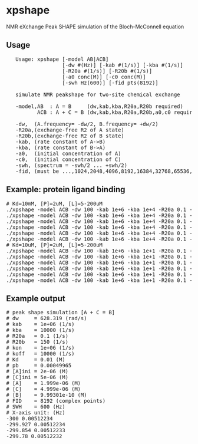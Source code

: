 # xpshape
NMR eXchange Peak SHAPE simulation of the Bloch-McConnell equation

## Usage
<pre>
   Usage: xpshape [-model AB|ACB]
                  [-dw #(Hz)] [-kab #(1/s)] [-kba #(1/s)]
                  [-R20a #(1/s)] [-R20b #(1/s)]
                  [-a0 conc(M)] [-c0 conc(M)]
                  [-swh Hz(600)] [-fid pts(8192)]

   simulate NMR peakshape for two-site chemical exchange

   -model,AB  : A = B     (dw,kab,kba,R20a,R20b required)
          ACB : A + C = B (dw,kab,kba,R20a,R20b,a0,c0 required)

   -dw,  (A.frequency= -dw/2, B.frequency= +dw/2)
   -R20a,(exchange-free R2 of A state)
   -R20b,(exchange-free R2 of B state)
   -kab, (rate constant of A->B)
   -kba, (rate constant of B->A)
   -a0,  (initial concentration of A)
   -c0,  (initial concentration of C)
   -swh, (spectrum = -swh/2 ... +swh/2)
   -fid, (must be ...,1024,2048,4096,8192,16384,32768,65536,..)
</pre>

## Example: protein ligand binding
<pre>
# Kd=10mM, [P]=2uM, [L]=5-200uM
./xpshape -model ACB -dw 100 -kab 1e+6 -kba 1e+4 -R20a 0.1 -R20b 150 -a0 2e-6 -c0 5e-6 > tins.Kd.10mM.dat
./xpshape -model ACB -dw 100 -kab 1e+6 -kba 1e+4 -R20a 0.1 -R20b 150 -a0 2e-6 -c0 10e-6 >> tins.Kd.10mM.dat
./xpshape -model ACB -dw 100 -kab 1e+6 -kba 1e+4 -R20a 0.1 -R20b 150 -a0 2e-6 -c0 20e-6 >> tins.Kd.10mM.dat
./xpshape -model ACB -dw 100 -kab 1e+6 -kba 1e+4 -R20a 0.1 -R20b 150 -a0 2e-6 -c0 50e-6 >> tins.Kd.10mM.dat
./xpshape -model ACB -dw 100 -kab 1e+6 -kba 1e+4 -R20a 0.1 -R20b 150 -a0 2e-6 -c0 100e-6 >> tins.Kd.10mM.dat
./xpshape -model ACB -dw 100 -kab 1e+6 -kba 1e+4 -R20a 0.1 -R20b 150 -a0 2e-6 -c0 200e-6 >> tins.Kd.10mM.dat
# Kd=10uM, [P]=2uM, [L]=5-200uM
./xpshape -model ACB -dw 100 -kab 1e+6 -kba 1e+1 -R20a 0.1 -R20b 150 -a0 2e-6 -c0 5e-6   >  tins.Kd.10uM.dat
./xpshape -model ACB -dw 100 -kab 1e+6 -kba 1e+1 -R20a 0.1 -R20b 150 -a0 2e-6 -c0 10e-6  >> tins.Kd.10uM.dat
./xpshape -model ACB -dw 100 -kab 1e+6 -kba 1e+1 -R20a 0.1 -R20b 150 -a0 2e-6 -c0 20e-6  >> tins.Kd.10uM.dat
./xpshape -model ACB -dw 100 -kab 1e+6 -kba 1e+1 -R20a 0.1 -R20b 150 -a0 2e-6 -c0 50e-6  >> tins.Kd.10uM.dat
./xpshape -model ACB -dw 100 -kab 1e+6 -kba 1e+1 -R20a 0.1 -R20b 150 -a0 2e-6 -c0 100e-6 >> tins.Kd.10uM.dat
./xpshape -model ACB -dw 100 -kab 1e+6 -kba 1e+1 -R20a 0.1 -R20b 150 -a0 2e-6 -c0 200e-6 >> tins.Kd.10uM.dat
</pre>
## Example output
<pre>
# peak shape simulation [A + C = B]
# dw     = 628.319 (rad/s)
# kab    = 1e+06 (1/s)
# kba    = 10000 (1/s)
# R20a   = 0.1 (1/s)
# R20b   = 150 (1/s)
# kon    = 1e+06 (1/s)
# koff   = 10000 (1/s)
# Kd     = 0.01 (M)
# pb     = 0.00049965
# [A]ini = 2e-06 (M)
# [C]ini = 5e-06 (M)
# [A]    = 1.999e-06 (M)
# [C]    = 4.999e-06 (M)
# [B]    = 9.99301e-10 (M)
# FID    = 8192 (complex points)
# SWH    = 600 (Hz)
# X-axis unit: (Hz)
-300 0.00512234
-299.927 0.00512234
-299.854 0.00512233
-299.78 0.00512232
</pre>
